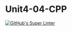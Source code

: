 # Unit4-04-CPP

[![GitHub's Super Linter](https://github.com/crestel-ong/Unit4-04-CPP/workflows/GitHub's%20Super%20Linter/badge.svg)](https://github.com/crestel-ong/Unit4-04-CPP/actions)
